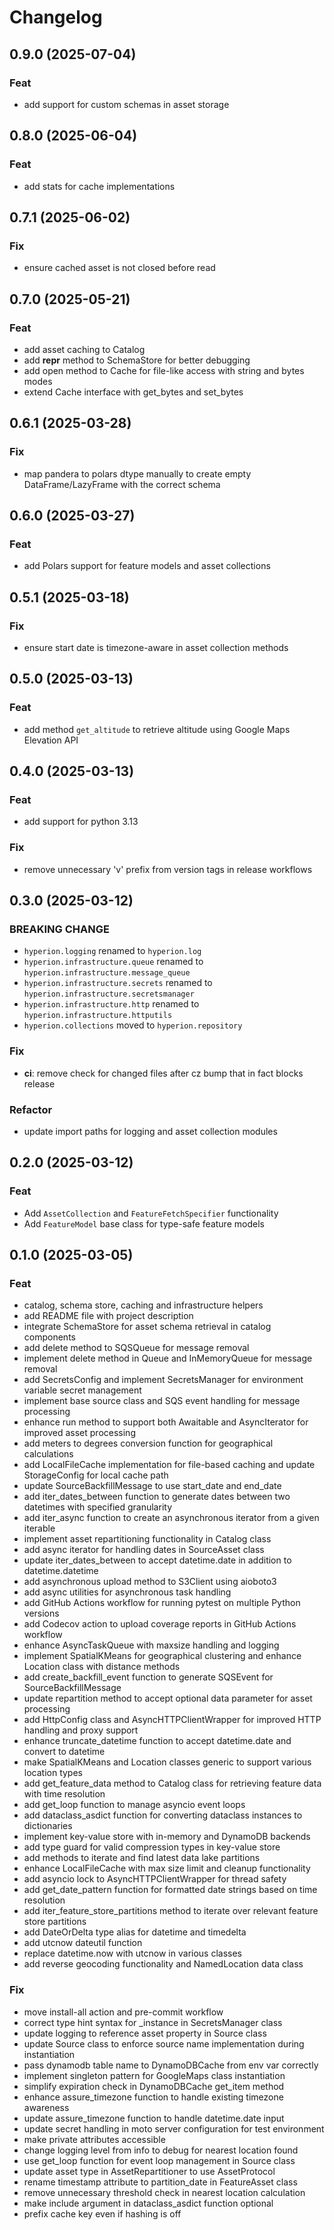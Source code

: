 # Changelog

## 0.9.0 (2025-07-04)

### Feat

- add support for custom schemas in asset storage

## 0.8.0 (2025-06-04)

### Feat

- add stats for cache implementations

## 0.7.1 (2025-06-02)

### Fix

- ensure cached asset is not closed before read

## 0.7.0 (2025-05-21)

### Feat

- add asset caching to Catalog
- add __repr__ method to SchemaStore for better debugging
- add open method to Cache for file-like access with string and bytes modes
- extend Cache interface with get_bytes and set_bytes

## 0.6.1 (2025-03-28)

### Fix

- map pandera to polars dtype manually to create empty DataFrame/LazyFrame with the correct schema

## 0.6.0 (2025-03-27)

### Feat

- add Polars support for feature models and asset collections

## 0.5.1 (2025-03-18)

### Fix

- ensure start date is timezone-aware in asset collection methods

## 0.5.0 (2025-03-13)

### Feat

- add method `get_altitude` to retrieve altitude using Google Maps Elevation API

## 0.4.0 (2025-03-13)

### Feat

- add support for python 3.13

### Fix

- remove unnecessary 'v' prefix from version tags in release workflows

## 0.3.0 (2025-03-12)

### BREAKING CHANGE

- `hyperion.logging` renamed to `hyperion.log`
- `hyperion.infrastructure.queue` renamed to `hyperion.infrastructure.message_queue`
- `hyperion.infrastructure.secrets` renamed to `hyperion.infrastructure.secretsmanager`
- `hyperion.infrastructure.http` renamed to `hyperion.infrastructure.httputils`
- `hyperion.collections` moved to `hyperion.repository`

### Fix

- **ci**: remove check for changed files after cz bump that in fact blocks release

### Refactor

- update import paths for logging and asset collection modules

## 0.2.0 (2025-03-12)

### Feat

- Add `AssetCollection` and `FeatureFetchSpecifier` functionality
- Add `FeatureModel` base class for type-safe feature models

## 0.1.0 (2025-03-05)

### Feat

- catalog, schema store, caching and infrastructure helpers
- add README file with project description
- integrate SchemaStore for asset schema retrieval in catalog components
- add delete method to SQSQueue for message removal
- implement delete method in Queue and InMemoryQueue for message removal
- add SecretsConfig and implement SecretsManager for environment variable secret management
- implement base source class and SQS event handling for message processing
- enhance run method to support both Awaitable and AsyncIterator for improved asset processing
- add meters to degrees conversion function for geographical calculations
- add LocalFileCache implementation for file-based caching and update StorageConfig for local cache path
- update SourceBackfillMessage to use start_date and end_date
- add iter_dates_between function to generate dates between two datetimes with specified granularity
- add iter_async function to create an asynchronous iterator from a given iterable
- implement asset repartitioning functionality in Catalog class
- add async iterator for handling dates in SourceAsset class
- update iter_dates_between to accept datetime.date in addition to datetime.datetime
- add asynchronous upload method to S3Client using aioboto3
- add async utilities for asynchronous task handling
- add GitHub Actions workflow for running pytest on multiple Python versions
- add Codecov action to upload coverage reports in GitHub Actions workflow
- enhance AsyncTaskQueue with maxsize handling and logging
- implement SpatialKMeans for geographical clustering and enhance Location class with distance methods
- add create_backfill_event function to generate SQSEvent for SourceBackfillMessage
- update repartition method to accept optional data parameter for asset processing
- add HttpConfig class and AsyncHTTPClientWrapper for improved HTTP handling and proxy support
- enhance truncate_datetime function to accept datetime.date and convert to datetime
- make SpatialKMeans and Location classes generic to support various location types
- add get_feature_data method to Catalog class for retrieving feature data with time resolution
- add get_loop function to manage asyncio event loops
- add dataclass_asdict function for converting dataclass instances to dictionaries
- implement key-value store with in-memory and DynamoDB backends
- add type guard for valid compression types in key-value store
- add methods to iterate and find latest data lake partitions
- enhance LocalFileCache with max size limit and cleanup functionality
- add asyncio lock to AsyncHTTPClientWrapper for thread safety
- add get_date_pattern function for formatted date strings based on time resolution
- add iter_feature_store_partitions method to iterate over relevant feature store partitions
- add DateOrDelta type alias for datetime and timedelta
- add utcnow dateutil function
- replace datetime.now with utcnow in various classes
- add reverse geocoding functionality and NamedLocation data class

### Fix

- move install-all action and pre-commit workflow
- correct type hint syntax for _instance in SecretsManager class
- update logging to reference asset property in Source class
- update Source class to enforce source name implementation during instantiation
- pass dynamodb table name to DynamoDBCache from env var correctly
- implement singleton pattern for GoogleMaps class instantiation
- simplify expiration check in DynamoDBCache get_item method
- enhance assure_timezone function to handle existing timezone awareness
- update assure_timezone function to handle datetime.date input
- update secret handling in moto server configuration for test environment
- make private attributes accessible
- change logging level from info to debug for nearest location found
- use get_loop function for event loop management in Source class
- update asset type in AssetRepartitioner to use AssetProtocol
- rename timestamp attribute to partition_date in FeatureAsset class
- remove unnecessary threshold check in nearest location calculation
- make include argument in dataclass_asdict function optional
- prefix cache key even if hashing is off
